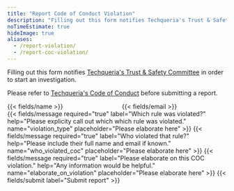 ```yaml
---
title: "Report Code of Conduct Violation"
description: "Filling out this form notifies Techqueria's Trust & Safety Committee in order to start an investigation."
noTimeEstimate: true
hideImage: true
aliases:
  - /report-violation/
  - /report-coc-violation/
---
```


Filling out this form notifies [Techqueria's Trust & Safety Committee](/trust-and-safety/) in order to start an investigation.

Please refer to [Techqueria's Code of Conduct](/coc/) before submitting a report.

<form name="Code of Conduct Violation Report" method="POST" data-netlify-recaptcha="true" data-netlify="true" action="/success/coc-violation/" class="form--max-width-unset form--centered no-ids">
  <input type="hidden" aria-label="Subject" name="_subject" value="Techqueria - New Code of Conduct Violation Report">
  <div class="columns mb-0">
    <div class="column pb-0 pt-0">
      {{< fields/name >}}
    </div>
    <div class="column pb-0 pt-0">
      {{< fields/email >}}
    </div>
  </div>
  {{< fields/message required="true" label="Which rule was violated?" help="Please explicity call out which which rule was violated." name="violation_type" placeholder="Please elaborate here" >}}
  {{< fields/message required="true" label="Who violated that rule?" help="Please include their full name and email if known." name="who_violated_coc" placeholder="Please elaborate here" >}}
  {{< fields/message required="true" label="Please elaborate on this COC violation." help="Any information would be helpful." name="elaborate_on_violation" placeholder="Please elaborate here" >}}
  {{< fields/submit label="Submit report" >}}
</form>
